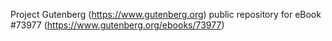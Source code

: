 Project Gutenberg (https://www.gutenberg.org) public repository for eBook #73977 (https://www.gutenberg.org/ebooks/73977)
